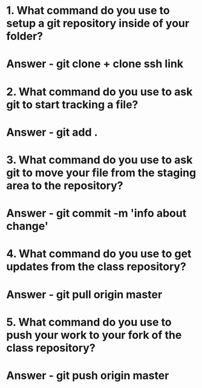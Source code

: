 # 1. What command do you use to setup a git repository inside of your folder? 
# Answer - git clone + clone ssh link

# 2. What command do you use to ask git to start tracking a file? 
# Answer - git add . 

# 3. What command do you use to ask git to move your file from the staging area to the repository?
# Answer - git commit -m 'info about change'

# 4. What command do you use to get updates from the class repository?
# Answer - git pull origin master

# 5. What command do you use to push your work to your fork of the class repository?
# Answer - git push origin master